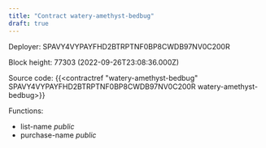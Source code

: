 ```yaml
---
title: "Contract watery-amethyst-bedbug"
draft: true
---
```

Deployer: SPAVY4VYPAYFHD2BTRPTNF0BP8CWDB97NV0C200R


 



Block height: 77303 (2022-09-26T23:08:36.000Z)

Source code: {{<contractref "watery-amethyst-bedbug" SPAVY4VYPAYFHD2BTRPTNF0BP8CWDB97NV0C200R watery-amethyst-bedbug>}}

Functions:

* list-name _public_
* purchase-name _public_
